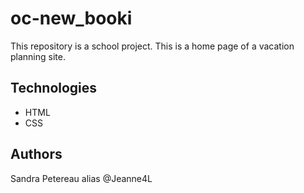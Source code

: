 # oc-new_booki

This repository is a school project.
This is a home page of a vacation planning site.

## Technologies

- HTML
- CSS

## Authors

Sandra Petereau alias @Jeanne4L
